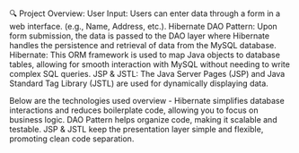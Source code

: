 🔍 Project Overview:
User Input: Users can enter data through a form in a web interface. (e.g., Name, Address, etc.).
Hibernate DAO Pattern: Upon form submission, the data is passed to the DAO layer where Hibernate handles the persistence and retrieval of data from the MySQL database.
Hibernate: This ORM framework is used to map Java objects to database tables, allowing for smooth interaction with MySQL without needing to write complex SQL queries.
JSP & JSTL: The Java Server Pages (JSP) and Java Standard Tag Library (JSTL) are used for dynamically displaying data.

Below are the technologies used overview -
Hibernate simplifies database interactions and reduces boilerplate code, allowing you to focus on business logic.
DAO Pattern helps organize code, making it scalable and testable.
JSP & JSTL keep the presentation layer simple and flexible, promoting clean code separation.

